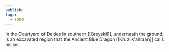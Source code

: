 ```yaml
---
publish: 
tags:
  - TODO
---
```

In the Courtyard of Deities in southern [[Greyskil]], underneath the ground, is an excavated region that the Ancient Blue Dragon [[Kruziik'ahraan]] calls his lair.
